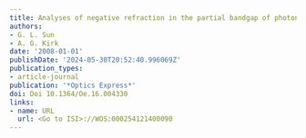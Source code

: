 ```yaml
---
title: Analyses of negative refraction in the partial bandgap of photonic crystals
authors:
- G. L. Sun
- A. G. Kirk
date: '2008-01-01'
publishDate: '2024-05-30T20:52:40.996069Z'
publication_types:
- article-journal
publication: '*Optics Express*'
doi: Doi 10.1364/Oe.16.004330
links:
- name: URL
  url: <Go to ISI>://WOS:000254121400090
---
```

